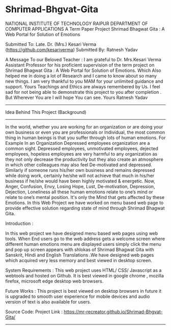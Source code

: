 # Shrimad-Bhgvat-Gita
NATIONAL INSTITUTE OF TECHNOLOGY RAIPUR
DEPARTMENT OF COMPUTER APPLICATIONS
A   Term Paper Project
Shrimad Bhagwat Gita : A Web Portal for Solution of Emotions 

Submitted To:    Late. Dr. (Mrs.) Kesari Verma (https://github.com/kesariverma)
Submitted By:    Ratnesh Yadav 	

A Message To our Beloved Teacher :
I am grateful to Dr. Mrs.Kesari Verma  Assistant Professor for his proficient supervision of the term project on Shrimad Bhagwat Gita : A Web Portal for Solution of Emotions. Which Also helped me in doing a lot of Research and I came to know about so many new things.  I am very thankful to you MAM for your unlimited guidance and support. Yours Teachings and Ethics are always remembered by Us. I feel sad for not being able to demonstrate this project to you after completion . But Wherever You are I will hope You can see. 
Yours 
Ratnesh Yadav
______________________________________________________________________________________________________________________________________________________________________________
Idea Behind This Project (Background)
______________________________________________________________________________________________________________________________________________________________________________
In the world, whether you are working for an organization or are doing your own business or even you are professionals or Individual, the most common thing in human beings is that you suffer through lots of human emotions. For Example In an Organization Depressed employees  organization are a common sight. Depressed employees, unmotivated employees, dejected employees, hopeless employees are very harmful to any organization as they not only decrease the productivity but they also create an atmosphere in which other colleagues may also feel De-motivated and depressed. Similarly if someone runs his/her own business and remains depressed while doing work, certainly he/she will not achieve that much in his/her business if he/she would have been highly motivated & energetic. Now, Anger, Confusion, Envy, Losing Hope, Lust, De-motivation, Depression, Dejection, Loneliness all these human emotions  relate to one’s mind or relate to one’s mental position. It's only the Mind that gets affected by these Emotions. In this Web Project we have worked on menu based web page to provide effective solution regarding state of mind through Shrimad Bhagwat Gita. 

Introduction :

In this web project we have designed menu based web pages using web tools. When End users go to the web address gets a welcome screen where different human emotions menu are displayed users simply click the menu and pop up screen appears with shlokas of Shrimad Bhagwat Gita with Sanskrit, Hindi and English Translations .We have designed web pages which acquired very less memory and best viewed in desktop screen.

System Requirements : This web project uses HTML/ CSS/ Javascript as a webtools and hosted on Github. It is best viewed in google chrome , mozilla firefox, microsoft edge desktop web browsers. 

Future Works : This project is best viewed on desktop browsers in future it is upgraded to smooth user experience for mobile devices and audio version of text is also available for users.

Source Code: 
Project Link : https://mr-recreator.github.io/Shrimad-Bhgvat-Gita/

_________________________________________________________________________________________________________________________________________________________________________________




